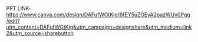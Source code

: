 PPT LINK-https://www.canva.com/design/DAFufWGtKig/6fEY5uZGEyA2pazWUv0Pqg/edit?utm_content=DAFufWGtKig&utm_campaign=designshare&utm_medium=link2&utm_source=sharebutton
